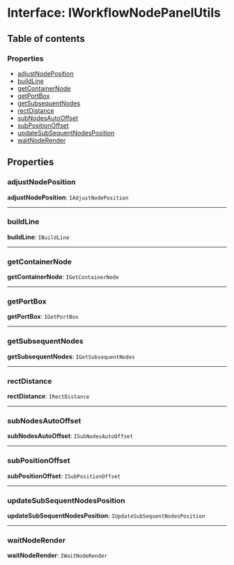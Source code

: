 # Interface: IWorkflowNodePanelUtils

## Table of contents

### Properties

* [adjustNodePosition](/auto-docs/free-node-panel-plugin/interfaces/IWorkflowNodePanelUtils.md#adjustnodeposition)
* [buildLine](/auto-docs/free-node-panel-plugin/interfaces/IWorkflowNodePanelUtils.md#buildline)
* [getContainerNode](/auto-docs/free-node-panel-plugin/interfaces/IWorkflowNodePanelUtils.md#getcontainernode)
* [getPortBox](/auto-docs/free-node-panel-plugin/interfaces/IWorkflowNodePanelUtils.md#getportbox)
* [getSubsequentNodes](/auto-docs/free-node-panel-plugin/interfaces/IWorkflowNodePanelUtils.md#getsubsequentnodes)
* [rectDistance](/auto-docs/free-node-panel-plugin/interfaces/IWorkflowNodePanelUtils.md#rectdistance)
* [subNodesAutoOffset](/auto-docs/free-node-panel-plugin/interfaces/IWorkflowNodePanelUtils.md#subnodesautooffset)
* [subPositionOffset](/auto-docs/free-node-panel-plugin/interfaces/IWorkflowNodePanelUtils.md#subpositionoffset)
* [updateSubSequentNodesPosition](/auto-docs/free-node-panel-plugin/interfaces/IWorkflowNodePanelUtils.md#updatesubsequentnodesposition)
* [waitNodeRender](/auto-docs/free-node-panel-plugin/interfaces/IWorkflowNodePanelUtils.md#waitnoderender)

## Properties

### adjustNodePosition

**adjustNodePosition**: `IAdjustNodePosition`

***

### buildLine

**buildLine**: `IBuildLine`

***

### getContainerNode

**getContainerNode**: `IGetContainerNode`

***

### getPortBox

**getPortBox**: `IGetPortBox`

***

### getSubsequentNodes

**getSubsequentNodes**: `IGetSubsequentNodes`

***

### rectDistance

**rectDistance**: `IRectDistance`

***

### subNodesAutoOffset

**subNodesAutoOffset**: `ISubNodesAutoOffset`

***

### subPositionOffset

**subPositionOffset**: `ISubPositionOffset`

***

### updateSubSequentNodesPosition

**updateSubSequentNodesPosition**: `IUpdateSubSequentNodesPosition`

***

### waitNodeRender

**waitNodeRender**: `IWaitNodeRender`
